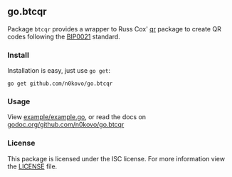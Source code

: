## go.btcqr
Package `btcqr` provides a wrapper to Russ Cox' [qr](https://godoc.org/github.com/rsc/qr/qr) package to create QR codes following the [BIP0021](https://github.com/bitcoin/bips/blob/master/bip-0021.mediawiki) standard.

### Install
Installation is easy, just use `go get`:

`go get github.com/n0kovo/go.btcqr`

### Usage
View [example/example.go](/example/example.go), or read the docs on [godoc.org/github.com/n0kovo/go.btcqr](https://godoc.org/github.com/n0kovo/go.btcqr)

### License
This package is licensed under the ISC license. For more information view the [LICENSE](/LICENSE) file.